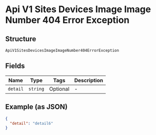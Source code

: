 
# Api V1 Sites Devices Image Image Number 404 Error Exception

## Structure

`ApiV1SitesDevicesImageImageNumber404ErrorException`

## Fields

| Name | Type | Tags | Description |
|  --- | --- | --- | --- |
| `detail` | `string` | Optional | - |

## Example (as JSON)

```json
{
  "detail": "detail6"
}
```

